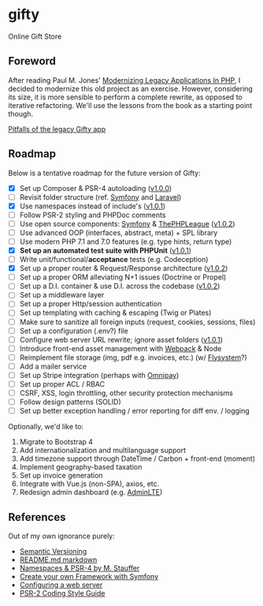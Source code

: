 # gifty

Online Gift Store

## Foreword

After reading Paul M. Jones' [Modernizing Legacy Applications In PHP](https://leanpub.com/mlaphp), I decided to modernize this old project as an exercise. However, considering its size, it is more sensible to perform a complete rewrite, as opposed to iterative refactoring. We'll use the lessons from the book as a starting point though.

[Pitfalls of the legacy Gifty app](https://github.com/alex996/gifty/releases/tag/v0.1.0)

## Roadmap

Below is a tentative roadmap for the future version of Gifty:

- [x] Set up Composer & PSR-4 autoloading ([v1.0.0](https://github.com/alex996/gifty/releases/tag/v1.0.0))
- [ ] Revisit folder structure (ref. [Symfony](http://symfony.com/doc/current/quick_tour/the_architecture.html) and [Laravel](https://laravel.com/docs/master/structure))
- [x] Use namespaces instead of include's ([v1.0.1](https://github.com/alex996/gifty/releases/tag/v1.0.1))
- [ ] Follow PSR-2 styling and PHPDoc comments
- [ ] Use open source components: [Symfony](https://symfony.com/components) & [ThePHPLeague](http://thephpleague.com) ([v1.0.2](https://github.com/alex996/gifty/releases/tag/v1.0.2))
- [ ] Use advanced OOP (interfaces, abstract, meta) + SPL library
- [ ] Use modern PHP 7.1 and 7.0 features (e.g. type hints, return type)
- [x] **Set up an automated test suite with PHPUnit** ([v1.0.1](https://github.com/alex996/gifty/releases/tag/v1.0.1))
- [ ] Write unit/functional/**acceptance** tests (e.g. Codeception)
- [x] Set up a proper router & Request/Response architecture ([v1.0.2](https://github.com/alex996/gifty/releases/tag/v1.0.2))
- [ ] Set up a proper ORM alleviating N+1 issues (Doctrine or Propel)
- [ ] Set up a D.I. container & use D.I. across the codebase ([v1.0.2](https://github.com/alex996/gifty/releases/tag/v1.0.2))
- [ ] Set up a middleware layer
- [ ] Set up a proper Http/session authentication
- [ ] Set up templating with caching & escaping (Twig or Plates)
- [ ] Make sure to sanitize all foreign inputs (request, cookies, sessions, files)
- [ ] Set up a configuration (.env?) file
- [ ] Configure web server URL rewrite; ignore asset folders ([v1.0.1](https://github.com/alex996/gifty/releases/tag/v1.0.1))
- [ ] Introduce front-end asset management with [Webpack](https://laracasts.com/series/webpack-for-everyone) & Node
- [ ] Reimplement file storage (img, pdf e.g. invoices, etc.) (w/ [Flysystem](http://flysystem.thephpleague.com)?)
- [ ] Add a mailer service
- [ ] Set up Stripe integration (perhaps with [Omnipay](http://omnipay.thephpleague.com))
- [ ] Set up proper ACL / RBAC
- [ ] CSRF, XSS, login throttling, other security protection mechanisms
- [ ] Follow design patterns (SOLID)
- [ ] Set up better exception handling / error reporting for diff env. / logging

Optionally, we'd like to:

1. Migrate to Bootstrap 4
2. Add internationalization and multilanguage support
3. Add timezone support through DateTime / Carbon + front-end (moment)
4. Implement geography-based taxation
5. Set up invoice generation
6. Integrate with Vue.js (non-SPA), axios, etc.
7. Redesign admin dashboard (e.g. [AdminLTE](https://adminlte.io))

## References

Out of my own ignorance purely:

* [Semantic Versioning](http://semver.org)
* [README.md markdown](https://guides.github.com/features/mastering-markdown)
* [Namespaces & PSR-4 by M. Stauffer](https://mattstauffer.co/blog/a-brief-introduction-to-php-namespacing)
* [Create your own Framework with Symfony](http://symfony.com/doc/current/create_framework/index.html)
* [Configuring a web server](http://symfony.com/doc/current/setup/web_server_configuration.html)
* [PSR-2 Coding Style Guide](http://www.php-fig.org/psr/psr-2)

